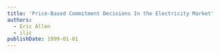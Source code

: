 ```yaml
---
title: 'Price-Based Commitment Decisions In the Electricity Market'
authors:
  - Eric Allen
  - ilic
publishDate: 1999-01-01
---
```

